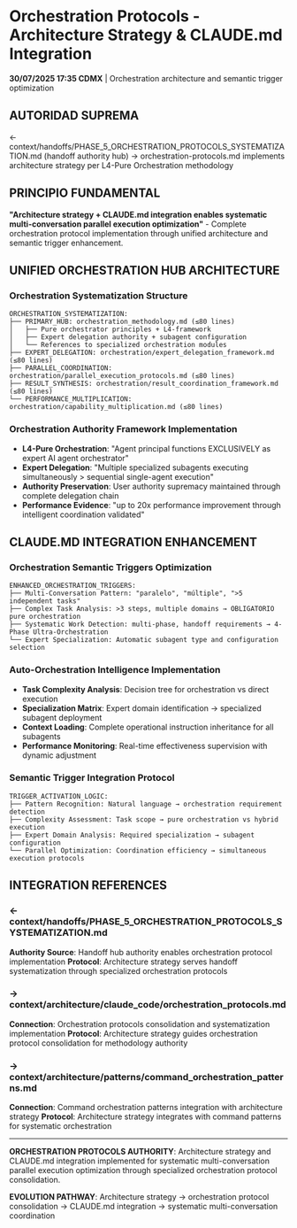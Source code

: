 # Orchestration Protocols - Architecture Strategy & CLAUDE.md Integration

**30/07/2025 17:35 CDMX** | Orchestration architecture and semantic trigger optimization

## AUTORIDAD SUPREMA
← context/handoffs/PHASE_5_ORCHESTRATION_PROTOCOLS_SYSTEMATIZATION.md (handoff authority hub) → orchestration-protocols.md implements architecture strategy per L4-Pure Orchestration methodology

## PRINCIPIO FUNDAMENTAL  
**"Architecture strategy + CLAUDE.md integration enables systematic multi-conversation parallel execution optimization"** - Complete orchestration protocol implementation through unified architecture and semantic trigger enhancement.

## UNIFIED ORCHESTRATION HUB ARCHITECTURE

### **Orchestration Systematization Structure**
```
ORCHESTRATION_SYSTEMATIZATION:
├── PRIMARY_HUB: orchestration_methodology.md (≤80 lines)
│   ├── Pure orchestrator principles + L4-framework
│   ├── Expert delegation authority + subagent configuration
│   └── References to specialized orchestration modules
├── EXPERT_DELEGATION: orchestration/expert_delegation_framework.md (≤80 lines)
├── PARALLEL_COORDINATION: orchestration/parallel_execution_protocols.md (≤80 lines)
├── RESULT_SYNTHESIS: orchestration/result_coordination_framework.md (≤80 lines)
└── PERFORMANCE_MULTIPLICATION: orchestration/capability_multiplication.md (≤80 lines)
```

### **Orchestration Authority Framework Implementation**
- **L4-Pure Orchestration**: "Agent principal functions EXCLUSIVELY as expert AI agent orchestrator"
- **Expert Delegation**: "Multiple specialized subagents executing simultaneously > sequential single-agent execution"
- **Authority Preservation**: User authority supremacy maintained through complete delegation chain
- **Performance Evidence**: "up to 20x performance improvement through intelligent coordination validated"

## CLAUDE.MD INTEGRATION ENHANCEMENT

### **Orchestration Semantic Triggers Optimization**
```
ENHANCED_ORCHESTRATION_TRIGGERS:
├── Multi-Conversation Pattern: "paralelo", "múltiple", ">5 independent tasks"
├── Complex Task Analysis: >3 steps, multiple domains → OBLIGATORIO pure orchestration
├── Systematic Work Detection: multi-phase, handoff requirements → 4-Phase Ultra-Orchestration
└── Expert Specialization: Automatic subagent type and configuration selection
```

### **Auto-Orchestration Intelligence Implementation**
- **Task Complexity Analysis**: Decision tree for orchestration vs direct execution  
- **Specialization Matrix**: Expert domain identification → specialized subagent deployment
- **Context Loading**: Complete operational instruction inheritance for all subagents
- **Performance Monitoring**: Real-time effectiveness supervision with dynamic adjustment

### **Semantic Trigger Integration Protocol**
```
TRIGGER_ACTIVATION_LOGIC:
├── Pattern Recognition: Natural language → orchestration requirement detection
├── Complexity Assessment: Task scope → pure orchestration vs hybrid execution
├── Expert Domain Analysis: Required specialization → subagent configuration
└── Parallel Optimization: Coordination efficiency → simultaneous execution protocols
```

## INTEGRATION REFERENCES

### ← context/handoffs/PHASE_5_ORCHESTRATION_PROTOCOLS_SYSTEMATIZATION.md
**Authority Source**: Handoff hub authority enables orchestration protocol implementation
**Protocol**: Architecture strategy serves handoff systematization through specialized orchestration protocols

### → context/architecture/claude_code/orchestration_protocols.md
**Connection**: Orchestration protocols consolidation and systematization implementation
**Protocol**: Architecture strategy guides orchestration protocol consolidation for methodology authority

### → context/architecture/patterns/command_orchestration_patterns.md
**Connection**: Command orchestration patterns integration with architecture strategy
**Protocol**: Architecture strategy integrates with command patterns for systematic orchestration

---

**ORCHESTRATION PROTOCOLS AUTHORITY**: Architecture strategy and CLAUDE.md integration implemented for systematic multi-conversation parallel execution optimization through specialized orchestration protocol consolidation.

**EVOLUTION PATHWAY**: Architecture strategy → orchestration protocol consolidation → CLAUDE.md integration → systematic multi-conversation coordination